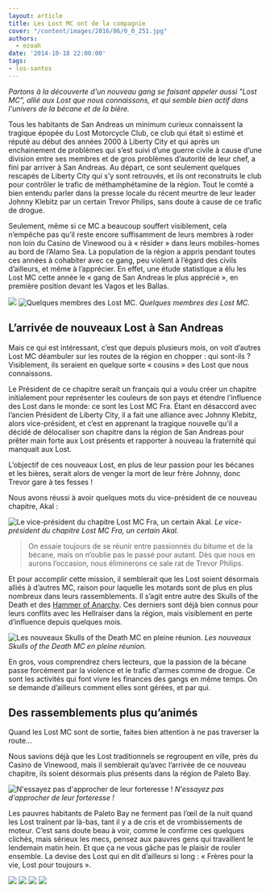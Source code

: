 ```yaml
---
layout: article
title: Les Lost MC ont de la compagnie
cover: "/content/images/2016/06/0_0_251.jpg"
authors:
  - ezoah
date: '2014-10-18 22:00:00'
tags:
- los-santos
---
```


_Partons à la découverte d'un nouveau gang se faisant appeler aussi "Lost MC", allié aux Lost que nous connaissons, et qui semble bien actif dans l'univers de la bécane et de la bière._

Tous les habitants de San Andreas un minimum curieux connaissent la tragique épopée du Lost Motorcycle Club, ce club qui était si estimé et réputé au début des années 2000 à Liberty City et qui après un enchainement de problèmes qui s’est suivi d’une guerre civile à cause d’une division entre ses membres et de gros problèmes d’autorité de leur chef, a fini par arriver à San Andreas. Au départ, ce sont seulement quelques rescapés de Liberty City qui s’y sont retrouvés, et ils ont reconstruits le club pour contrôler le trafic de méthamphétamine de la région. Tout le comté a bien entendu parler dans la presse locale du récent meurtre de leur leader Johnny Klebitz par un certain Trevor Philips, sans doute à cause de ce trafic de drogue.

Seulement, même si ce MC a beaucoup souffert visiblement, cela n’empêche pas qu’il reste encore suffisamment de leurs membres à roder non loin du Casino de Vinewood ou à « résider » dans leurs mobiles-homes au bord de l’Alamo Sea. La population de la région a appris pendant toutes ces années à cohabiter avec ce gang, peu violent à l’égard des civils d’ailleurs, et même à l’apprécier. En effet, une étude statistique a élu les Lost MC cette année le « gang de San Andreas le plus apprécié », en première position devant les Vagos et les Ballas.

![](/content/images/2016/06/0_0_251.jpg)
![Quelques membres des Lost MC.](/content/images/2016/06/0_0-2_1.jpg)
_Quelques membres des Lost MC._

## L’arrivée de nouveaux Lost à San Andreas

Mais ce qui est intéressant, c’est que depuis plusieurs mois, on voit d’autres Lost MC déambuler sur les routes de la région en chopper : qui sont-ils ? Visiblement, ils seraient en quelque sorte « cousins » des Lost que nous connaissons.

Le Président de ce chapitre serait un français qui a voulu créer un chapitre initialement pour représenter les couleurs de son pays et étendre l’influence des Lost dans le monde: ce sont les Lost MC Fra. Étant en désaccord avec l’ancien Président de Liberty City, il a fait une alliance avec Johnny Klebitz, alors vice-président, et c’est en apprenant la tragique nouvelle qu’il a décidé de délocaliser son chapitre dans la région de San Andreas pour prêter main forte aux Lost présents et rapporter à nouveau la fraternité qui manquait aux Lost.

L’objectif de ces nouveaux Lost, en plus de leur passion pour les bécanes et les bières, serait alors de venger la mort de leur frère Johnny, donc Trevor gare à tes fesses !

Nous avons réussi à avoir quelques mots du vice-président de ce nouveau chapitre, Akal :

![Le vice-président du chapitre Lost MC Fra, un certain Akal.](/content/images/2016/06/0_0-9.jpg)
_Le vice-président du chapitre Lost MC Fra, un certain Akal._

> On essaie toujours de se réunir entre passionnés du bitume et de la bécane, mais on n’oublie pas le passé pour autant. Dès que nous en aurons l’occasion, nous éliminerons ce sale rat de Trevor Philips.

Et pour accomplir cette mission, il semblerait que les Lost soient désormais alliés à d’autres MC, raison pour laquelle les motards sont de plus en plus nombreux dans leurs rassemblements. Il s’agit entre autre des Skulls of the Death et des [Hammer of Anarchy](https://fr.liberty-tree.net/quand-une-guerre-clate-entre-deux-crews-de-bikers-rivaux). Ces derniers sont déjà bien connus pour leurs conflits avec les Hellraiser dans la région, mais visiblement en perte d’influence depuis quelques mois.

![Les nouveaux Skulls of the Death MC en pleine réunion.](/content/images/2016/06/0_0-3_3.jpg)
_Les nouveaux Skulls of the Death MC en pleine réunion._

En gros, vous comprendrez chers lecteurs, que la passion de la bécane passe forcément par la violence et le trafic d’armes comme de drogue. Ce sont les activités qui font vivre les finances des gangs en même temps. On se demande d’ailleurs comment elles sont gérées, et par qui.

## Des rassemblements plus qu’animés

Quand les Lost MC sont de sortie, faites bien attention à ne pas traverser la route…

Nous savions déjà que les Lost traditionnels se regroupent en ville, près du Casino de Vinewood, mais il semblerait qu’avec l’arrivée de ce nouveau chapitre, ils soient désormais plus présents dans la région de Paleto Bay.

![N'essayez pas d'approcher de leur forteresse !](/content/images/2016/06/0_0-8_0.jpg)
_N'essayez pas d'approcher de leur forteresse !_

Les pauvres habitants de Paleto Bay ne ferment pas l’œil de la nuit quand les Lost traînent par là-bas, tant il y a de cris et de vrombissements de moteur. C’est sans doute beau à voir, comme le confirme ces quelques clichés, mais sérieux les mecs, pensez aux pauvres gens qui travaillent le lendemain matin hein. Et que ça ne vous gâche pas le plaisir de rouler ensemble. La devise des Lost qui en dit d’ailleurs si long : « Frères pour la vie, Lost pour toujours ».

![](/content/images/2016/06/0_0-5_1.jpg)
![](/content/images/2016/06/0_0-7_0.jpg)
![](/content/images/2016/06/0_0-6_0.jpg)
![](/content/images/2016/06/0_0-4_2.jpg)